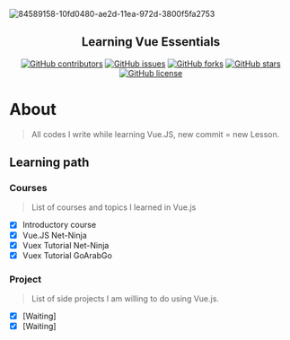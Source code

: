 ![84589158-10fd0480-ae2d-11ea-972d-3800f5fa2753](https://user-images.githubusercontent.com/18647990/127717724-97660f60-ef09-4c43-bf94-6dabdba1d8a7.png)

<h2 align="center">Learning Vue Essentials</h2>

<div align="center">

[![GitHub contributors](https://img.shields.io/github/contributors/AbdallahHemdan/learningVue)](https://github.com/AbdallahHemdan/learningVue/contributors)
[![GitHub issues](https://img.shields.io/github/issues/AbdallahHemdan/learningVue)](https://github.com/AbdallahHemdan/learningVue/issues)
[![GitHub forks](https://img.shields.io/github/forks/AbdallahHemdan/learningVue)](https://github.com/AbdallahHemdan/learningVue/network)
[![GitHub stars](https://img.shields.io/github/stars/AbdallahHemdan/learningVue)](https://github.com/AbdallahHemdan/learningVue/stargazers)
[![GitHub license](https://img.shields.io/github/license/AbdallahHemdan/learningVue)](https://github.com/AbdallahHemdan/learningVue/blob/master/LICENSE)

</div>

# About 
> All codes I write while learning Vue.JS, new commit = new Lesson.

## Learning path

### Courses
> List of courses and topics I learned in Vue.js

- [x] Introductory course
- [x] Vue.JS Net-Ninja
- [x] Vuex Tutorial Net-Ninja
- [x] Vuex Tutorial GoArabGo

### Project
> List of side projects I am willing to do using Vue.js.

- [x] [Waiting]
- [x] [Waiting]
